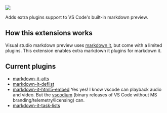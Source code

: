 [![](https://vsmarketplacebadge.apphb.com/version/xpol.extra-markdown-plugins.svg)](https://marketplace.visualstudio.com/items?itemName=xpol.extra-markdown-plugins)

Adds extra plugins support to VS Code's built-in markdown preview.

## How this extensions works

Visual studio markdown preview uses [markdown it](https://github.com/markdown-it/markdown-it), but come with a limited plugins. This extension enables extra markdown it plugins for markdown it.

## Current plugins

- [markdown-it-atts](https://github.com/arve0/markdown-it-attrs)
- [markdown-it-deflist](https://github.com/markdown-it/markdown-it-deflist)
- [markdown-it-html5-embed](https://github.com/cmrd-senya/markdown-it-html5-embed) Yes yes! I know vscode can playback audio and video. But the [vscodium][] (binary releases of VS Code without MS branding/telemetry/licensing) can.
- [markdown-it-task-lists](https://github.com/revin/markdown-it-task-lists)

[vscodium]: https://github.com/VSCodium/vscodium
